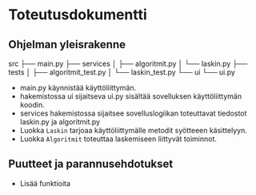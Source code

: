 # Toteutusdokumentti

## Ohjelman yleisrakenne
src
├── main.py
├── services
│   ├── algoritmit.py
│   └── laskin.py
├── tests
│   ├── algoritmit_test.py
│   └── laskin_test.py
└── ui
    └── ui.py

- main.py käynnistää käyttöliittymän.
- hakemistossa ui sijaitseva ui.py sisältää sovelluksen käyttöliittymän koodin.
- services hakemistossa sijaitsee sovelluslogiikan toteuttavat tiedostot laskin.py ja algoritmit.py 
- Luokka `Laskin` tarjoaa käyttöliittymälle metodit syötteeen käsittelyyn. 
- Luokka `Algoritmit` toteuttaa laskemiseen liittyvät toiminnot.

## Puutteet ja parannusehdotukset
- Lisää funktioita
